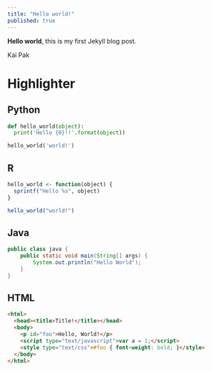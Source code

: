 ```yaml
---
title: "Hello world!"
published: true
---
```


**Hello world**, this is my first Jekyll blog post.

Kai Pak

# Highlighter
## Python
```python
def hello_world(object):
  print('Hello {0}!!'.format(object))

hello_world('world!')
```
## R
```R
hello_world <- function(object) {
  sprintf("Hello %s", object)
}

hello_world("world!")
```

## Java
```java
public class java {
    public static void main(String[] args) {
        System.out.println("Hello World");
    }
}
```

## HTML
```html
<html>
  <head><title>Title!</title></head>
  <body>
    <p id="foo">Hello, World!</p>
    <script type="text/javascript">var a = 1;</script>
    <style type="text/css">#foo { font-weight: bold; }</style>
  </body>
</html>
```
